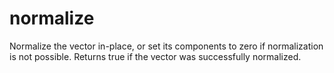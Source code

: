 # normalize

Normalize the vector in-place, or set its components to zero if normalization is not possible. Returns true if the vector was successfully normalized.
